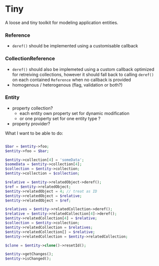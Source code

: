 
# Tiny

A loose and tiny toolkit for modeling application entities.


### Reference

- `deref()` should be implemented using a customisable callback

### CollectionReference

- `deref()` should also be implemeted using a custom callback optimized for retreiving collections,
	however it should fall back to calling `deref()` on each contained `Reference` when no callback is provided
- homogenous / heterogenous (flag, validation or both?)



### Entity

- property collection?
	- each entity own property set for dynamic modification
	- or one property set for one entity type ?
- property provider?

What I want to be able to do:

```php

$bar = $entity->foo;
$entity->foo = $bar;

$entity->collection[4] = 'someData';
$someData = $entity->collection[4];
$collection = $entity->collection;
$entity->collection = $collection;

$relative = $entity->relatedObject->deref();
$ref = $entity->relatedObject;
$entity->relatedObject = 4; // treat as ID
$entity->relatedObject = $relative;
$entity->relatedObject = $ref;

$relatives = $entity->relatedCollection->deref();
$relative = $entity->relatedCollection[4]->deref();
$entity->relatedCollection[4] = $relative;
$collection = $entity->collection;
$entity->relatedCollection = $relatives;
$entity->relatedCollection[] = $relative;
$entity->relatedCollection = $entity->relatedCollection;

$clone = $entity->clone()->resetId();

$entity->getChanges();
$entity->isChanged();

```
